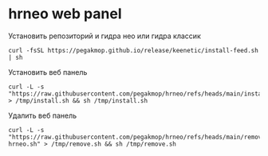 # hrneo web panel

Установить репозиторий и гидра нео или гидра классик
```
curl -fsSL https://pegakmop.github.io/release/keenetic/install-feed.sh | sh
```
Установить веб панель
```
curl -L -s "https://raw.githubusercontent.com/pegakmop/hrneo/refs/heads/main/install.sh" > /tmp/install.sh && sh /tmp/install.sh
```
Удалить веб панель
```
curl -L -s "https://raw.githubusercontent.com/pegakmop/hrneo/refs/heads/main/remove-hrneo.sh" > /tmp/remove.sh && sh /tmp/remove.sh
```
